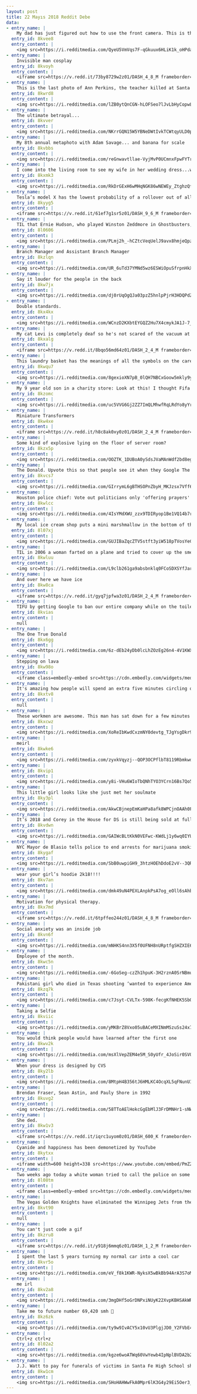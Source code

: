 ```yaml
---
layout: post
title: 22 Mayıs 2018 Reddit Debe
data:
- entry_name: |
    My dad has just figured out how to use the front camera. This is the first picture he sent.
  entry_id: 8kvee8
  entry_content: |
    <img src=https://i.redditmedia.com/QyeU5VmVqs7F-qGkuux6HLiK1k_oHPdap1KT9t8JJpk.jpg?s=d98be7e0da1443f45d2db1de8c574b84 frameborder=0>
- entry_name: |
    Invisible man cosplay
  entry_id: 8kvoyh
  entry_content: |
    <iframe src=https://v.redd.it/73by8729w2z01/DASH_4_8_M frameborder=0></iframe>
- entry_name: |
    This is the last photo of Ann Perkins, the teacher killed at Santa Fe HS. Taken when she came into my friend’s work to get a free gelato for Teacher’s Appreciation Week.
  entry_id: 8kwrd8
  entry_content: |
    <img src=https://i.redditmedia.com/lZB0ytQnCGN-hLOFSeo7lJvLbHyCopwL6gCa3HhfTk4.jpg?s=f072783a0c30b9e60669bb8516e50b0a frameborder=0>
- entry_name: |
    The ultimate betrayal...
  entry_id: 8kvver
  entry_content: |
    <img src=https://i.redditmedia.com/NKrrGQN15W5YBNeDWtIvkTCWtqyULD0pIB81XsV5MtA.jpg?s=4053466ac54e56ef87ca9e2de84e16dc frameborder=0>
- entry_name: |
    My 8th annual metaphoto with Adam Savage... and banana for scale
  entry_id: 8kvbbs
  entry_content: |
    <img src=https://i.redditmedia.com/reGnwavtllae-VyjMvP0UCmnxFpwFYTrGT3qxv1xBL8.jpg?s=66f83f7f88376ecaaa608c8f10e20465 frameborder=0>
- entry_name: |
    I come into the living room to see my wife in her wedding dress...watching the royal wedding.
  entry_id: 8kxmk3
  entry_content: |
    <img src=https://i.redditmedia.com/RkDrGExH6wMHqNGK86wNEWEy_ZtghzQfkBl-OqQXQfA.jpg?s=2cc42b1bdec2ef30b56f0bf882370fa0 frameborder=0>
- entry_name: |
    Tesla’s model X has the lowest probability of a rollover out of all other SUVs
  entry_id: 8kyyg5
  entry_content: |
    <iframe src=https://v.redd.it/61ef7g1sr5z01/DASH_9_6_M frameborder=0></iframe>
- entry_name: |
    TIL that Ernie Hudson, who played Winston Zeddmore in Ghostbusters, auditioned for the same charracter in the animated series two years later, but didnt get the part because they didn't think he sounded enough like Winston from the movie.
  entry_id: 8l0606
  entry_content: |
    <img src=https://i.redditmedia.com/PLmj2h_-hCZtcVeqUelJ9avx8hmjeQpzE0dwJDwss4k.jpg?s=6a8ce269e06e4ec5523e13597b9bb5e8 frameborder=0>
- entry_name: |
    Branch Manager and Assistant Branch Manager
  entry_id: 8kzlqn
  entry_content: |
    <img src=https://i.redditmedia.com/UR_6uTd37YMNd5wz6ESWiOpuSfrpnHkXm7TY2WTsQgg.jpg?s=9be2173815b8845d98f1166b8c7a2c62 frameborder=0>
- entry_name: |
    Say it louder for the people in the back
  entry_id: 8kw7jx
  entry_content: |
    <img src=https://i.redditmedia.com/dj0rUqOgQJa03pzZ5hnlpPjrH3HDQPdZHXl-yBkL8-A.jpg?s=b6099d0c3518c68ccb3584b37c511933 frameborder=0>
- entry_name: |
    Double standards.
  entry_id: 8kx4kx
  entry_content: |
    <img src=https://i.redditmedia.com/WCnzD2KXbtEYGQZ2Hu7X4cmykJA1J-7_5f7qtIg2M0c.jpg?s=f975a5204044c051c0af34ff6036d90b frameborder=0>
- entry_name: |
    My cat Levi is completely deaf so he's not scared of the vacuum at all, this is how we groom him!
  entry_id: 8kxalg
  entry_content: |
    <iframe src=https://v.redd.it/8bqo56md64z01/DASH_2_4_M frameborder=0></iframe>
- entry_name: |
    This laundry basket has the meanings of all the symbols on the care label
  entry_id: 8kwqu7
  entry_content: |
    <img src=https://i.redditmedia.com/8gexioXN7pB_0lQH7NBCxGoow5mkly9y0g9TkKbao0Q.jpg?s=263ad2fe605355db72dda2ba9f5b546a frameborder=0>
- entry_name: |
    My 9 year old son in a charity store: Look at this! I thought Fifa only went up to 18!
  entry_id: 8kzomc
  entry_content: |
    <img src=https://i.redditmedia.com/uc5VVG6Gj2ZZ7ImQLMhwfRqLRdYo8yYr1Uv9Rmb0MgI.jpg?s=7b49f8d4eaf3c4296f8208bc7b62fbad frameborder=0>
- entry_name: |
    Miniature Transformers
  entry_id: 8kw4xe
  entry_content: |
    <iframe src=https://v.redd.it/h8c8ak0xy0z01/DASH_2_4_M frameborder=0></iframe>
- entry_name: |
    Some kind of explosive lying on the floor of server room?
  entry_id: 8kzx5p
  entry_content: |
    <img src=https://i.redditmedia.com/OOZTK_1DUBoA0ySdsJVaMAnWdf2bd8eg2vUfloKGQUI.jpg?s=d22f66bfaee038cf5aa31c56bc54e96e frameborder=0>
- entry_name: |
    The Donald. Upvote this so that people see it when they Google The Donald.
  entry_id: 8kvcs7
  entry_content: |
    <img src=https://i.redditmedia.com/GIrrymL6gBTHSOPnZbyH_MKJzsx7Vff6j2lisAFduno.jpg?s=7952a48cde23cb1065564b68785f5d5a frameborder=0>
- entry_name: |
    Houston police chief: Vote out politicians only 'offering prayers' after shootings
  entry_id: 8kwlcc
  entry_content: |
    <img src=https://i.redditmedia.com/4IsYMdXWU_zzx9TDIRyop1Be1VQ14b7rYeImtvMPUaI.jpg?s=ed96750d7845c7055fe7ea4f556e8044 frameborder=0>
- entry_name: |
    My local ice cream shop puts a mini marshmallow in the bottom of their waffle cones to prevent leakage.
  entry_id: 8l07xj
  entry_content: |
    <img src=https://i.redditmedia.com/GUJIBaZqcZTV5stft3yiW518pTVosYeC5PHkeiIVm9I.jpg?s=1e31febcac00157896770b4dc9f9bcd4 frameborder=0>
- entry_name: |
    TIL in 2006 a woman farted on a plane and tried to cover up the smell by lighting matches. When passengers alerted crew they could smell burning the flight made an emergency landing and the FBI were called in to conduct an investigation
  entry_id: 8kwluu
  entry_content: |
    <img src=https://i.redditmedia.com/L9clb261ga9absbnklq0FCoSDXSYfJarh9Z9tKMWNtI.jpg?s=34dd2039eacad4f4a841fe3860979ec1 frameborder=0>
- entry_name: |
    And over here we have ice
  entry_id: 8kw8ca
  entry_content: |
    <iframe src=https://v.redd.it/gyq7jpfwa3z01/DASH_2_4_M frameborder=0></iframe>
- entry_name: |
    TIFU by getting Google to ban our entire company while on the toilet
  entry_id: 8kvias
  entry_content: |
    null
- entry_name: |
    The One True Donald
  entry_id: 8kx6gg
  entry_content: |
    <img src=https://i.redditmedia.com/6z-dEb24yDb0lcLhZOzEg26n4-4V1KWXxTniOuLUFX8.jpg?s=4d43b4e1ee5764b8f622a68e3976cfa2 frameborder=0>
- entry_name: |
    Stepping on lava
  entry_id: 8kw98o
  entry_content: |
    <iframe class=embedly-embed src=https://cdn.embedly.com/widgets/media.html?src=https%3A%2F%2Fgfycat.com%2Fifr%2FTinyLikelyGnatcatcher&url=https%3A%2F%2Fgfycat.com%2FTinyLikelyGnatcatcher&image=https%3A%2F%2Fthumbs.gfycat.com%2FTinyLikelyGnatcatcher-size_restricted.gif&key=522baf40bd3911e08d854040d3dc5c07&type=text%2Fhtml&schema=gfycat width=600 height=338 scrolling=no frameborder=0 allowfullscreen></iframe>
- entry_name: |
    It's amazing how people will spend an extra five minutes circling or waiting for a parking space in order to avoid an extra 30 seconds of walking.
  entry_id: 8kxtv8
  entry_content: |
    null
- entry_name: |
    These workmen are awesome. This man has sat down for a few minutes to explain to our boys all about the road works
  entry_id: 8kxcwz
  entry_content: |
    <img src=https://i.redditmedia.com/XoReIbKwdCxzmNY0devtg_TJgYsgDkr9LUWXTQG0fPQ.jpg?s=1940ca78d00545941b7ee8586c6e46ce frameborder=0>
- entry_name: |
    meirl
  entry_id: 8kwke6
  entry_content: |
    <img src=https://i.redditmedia.com/zyxkVqyzj--QOP3OCPflbT8119RbmkwdDsRk3H3BlUQ.jpg?s=f54bdb85e3331c1459be7aa4812f39e1 frameborder=0>
- entry_name: |
  entry_id: 8kvip1
  entry_content: |
    <img src=https://i.redditmedia.com/y8i-VHu6WIoTbQNhTYO3YCrn16Bs7Qo5g0PuEvFXjSw.jpg?s=3d8b9e5d56095d34c0b2446434570ca3 frameborder=0>
- entry_name: |
    This little girl looks like she just met her soulmate
  entry_id: 8ky3pl
  entry_content: |
    <img src=https://i.redditmedia.com/AkwCBjnepEmKaHPa8afk8WPCjnOAAh0FPSEK8IiOsfk.jpg?s=f7cecabf444424f269a80cdd94608ac3 frameborder=0>
- entry_name: |
    It’s 2018 and Corey in the House for DS is still being sold at full price at my Walmart
  entry_id: 8kvdwn
  entry_content: |
    <img src=https://i.redditmedia.com/GAIWcBLtKkN0VEFwc-KWdLj1y6wq0IYUVc6c2VGLuXk.jpg?s=b0c5cedb274608213897bb96d0ed8d4f frameborder=0>
- entry_name: |
    NYC Mayor de Blasio tells police to end arrests for marijuana smoking
  entry_id: 8kygaf
  entry_content: |
    <img src=https://i.redditmedia.com/SbB0uwpiGH9_3htzHOEhDdoE2vV--3QRPIjduxOewU8.jpg?s=f3cf3c2df453e847635bb0a6cf06883e frameborder=0>
- entry_name: |
    wear your girl’s hoodie 2k18!!!!
  entry_id: 8kv7an
  entry_content: |
    <img src=https://i.redditmedia.com/dmk49uN4PEXLAnpkPsA7og_eOll6sAhbFzxOBSvGaiQ.jpg?s=fa07632bd2771549417d54672a70a93a frameborder=0>
- entry_name: |
    Motivation for physical therapy.
  entry_id: 8kx7md
  entry_content: |
    <iframe src=https://v.redd.it/6tpffeo244z01/DASH_4_8_M frameborder=0></iframe>
- entry_name: |
    Social anxiety was an inside job
  entry_id: 8kvn6f
  entry_content: |
    <img src=https://i.redditmedia.com/mNHKS4nn3X5f0UFNH8nURptfgSHZXIE6LyHWoCL_0bM.jpg?s=c47bbea4413203551c92f68e02a7e6eb frameborder=0>
- entry_name: |
    Employee of the month.
  entry_id: 8kwc5n
  entry_content: |
    <img src=https://i.redditmedia.com/-6GoSeg-czZh1hpuK-3H2rznA0SrNBmuUKeFwraaN00.jpg?s=4cda5962e8748e528c78a143012fccfb frameborder=0>
- entry_name: |
    Pakistani girl who died in Texas shooting ‘wanted to experience American culture’
  entry_id: 8kzq7k
  entry_content: |
    <img src=https://i.redditmedia.com/c7Jsyt-CVLTx-598K-fecgKfNHEK5SbQsPt3JpitwK0.jpg?s=c97b233d2ef3e1cbd7591ae453b40bd2 frameborder=0>
- entry_name: |
    Taking a Selfie
  entry_id: 8kviic
  entry_content: |
    <img src=https://i.redditmedia.com/yMKBrZ8Vxo05uBACeMXINmMSzuSs24x7yJCfJJd2cEg.jpg?s=63a34c3fea9e3acd305694a81a37bf62 frameborder=0>
- entry_name: |
    You would think people would have learned after the first one
  entry_id: 8kwv2k
  entry_content: |
    <img src=https://i.redditmedia.com/msXlVepZEM4e5M_S0yUfr_4JoSir0SV03GXosGr8t5Q.jpg?s=d4076664bb9318e54b9fc070f2b2d25c frameborder=0>
- entry_name: |
    When your dress is designed by CVS
  entry_id: 8ky2lb
  entry_content: |
    <img src=https://i.redditmedia.com/8MtpH4B356tJ6HMLKC4OcqXL5qFNunU1Cf_CA-sH6hA.jpg?s=d23071babb9063d89de1cd43c6e7f1cc frameborder=0>
- entry_name: |
    Brendan Fraser, Sean Astin, and Pauly Shore in 1992
  entry_id: 8kuvg2
  entry_content: |
    <img src=https://i.redditmedia.com/58TToAElHokcGgEbMlJ3FrDMNHr1-sNW7ao5X-PpigM.png?s=56d45c8a0e0c845014dfc58a4a832ec7 frameborder=0>
- entry_name: |
    She ded.
  entry_id: 8kw1v3
  entry_content: |
    <iframe src=https://v.redd.it/iqrc1uyom0z01/DASH_600_K frameborder=0></iframe>
- entry_name: |
    Cyanide and happiness has been demonetized by YouTube
  entry_id: 8kytxx
  entry_content: |
    <iframe width=600 height=338 src=https://www.youtube.com/embed/PmZ2QvjzpFs?feature=oembed&enablejsapi=1 frameborder=0 allow=autoplay; encrypted-media allowfullscreen></iframe>
- entry_name: |
    Two weeks ago today a white woman tried to call the police on some black people barbecuing. Today in that same spot this was the scene
  entry_id: 8l08tm
  entry_content: |
    <iframe class=embedly-embed src=https://cdn.embedly.com/widgets/media.html?src=https%3A%2F%2Fgfycat.com%2Fifr%2FUnfinishedCookedFlies&url=https%3A%2F%2Fgfycat.com%2FUnfinishedCookedFlies&image=https%3A%2F%2Fthumbs.gfycat.com%2FUnfinishedCookedFlies-size_restricted.gif&key=2aa3c4d5f3de4f5b9120b660ad850dc9&type=text%2Fhtml&schema=gfycat width=600 height=1067 scrolling=no frameborder=0 allowfullscreen></iframe>
- entry_name: |
    The Vegas Golden Knights have eliminated the Winnipeg Jets from the Stanley Cup Playoffs and advanced to the Stanley Cup Finals in their inaugural season
  entry_id: 8kvt90
  entry_content: |
    null
- entry_name: |
    You can't just code a gif
  entry_id: 8kzru8
  entry_content: |
    <iframe src=https://v.redd.it/y918j6mmq6z01/DASH_1_2_M frameborder=0></iframe>
- entry_name: |
    I spent the last 5 years turning my normal car into a cool car
  entry_id: 8kvr5o
  entry_content: |
    <img src=https://i.redditmedia.com/eV_f8k1KWR-NyksX5wBkBb94ArA3S7oM1VS1FydYXE0.jpg?s=2532c82a9e694e8f426fe5e9194fb295 frameborder=0>
- entry_name: |
    me irl
  entry_id: 8kv2a8
  entry_content: |
    <img src=https://i.redditmedia.com/3mgDHf5oGrDNPxiNUyK22XvpKBHSAkWRHSiSwNqxXW8.jpg?s=f90ec0c7bef09ceab0dc47ff5802fb9c frameborder=0>
- entry_name: |
    Take me to future number 69,420 smh 😤
  entry_id: 8kz6zk
  entry_content: |
    <img src=https://i.redditmedia.com/ty9w9IvACY5x10vU3PlgjJD0_Y2FVbE4Zh1Pe4pHYAU.jpg?s=43f3d5f092b2ea9d8802f65be34bb114 frameborder=0>
- entry_name: |
    Ctrl+z ctrl+z
  entry_id: 8l02a2
  entry_content: |
    <img src=https://i.redditmedia.com/kgze6woATWq60VwYewb4IpNplBVDA2b2Jj4FReDsgG4.jpg?s=c7d78fb001c432503bd0e72d0f2b6f2a frameborder=0>
- entry_name: |
    J.J. Watt to pay for funerals of victims in Santa Fe High School shooting
  entry_id: 8kw1cm
  entry_content: |
    <img src=https://i.redditmedia.com/SHoHAHWwFkA0Mpr6lK3G4y29Ei5Oer3_0XLQ9EbTfTk.jpg?s=c4e8fad0a7b7bdf59264cbcc51718d42 frameborder=0>
---
```

